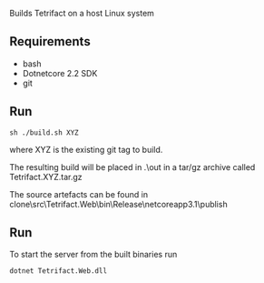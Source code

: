 
Builds Tetrifact on a host Linux system

## Requirements

- bash
- Dotnetcore 2.2 SDK
- git

## Run

    sh ./build.sh XYZ

where XYZ is the existing git tag to build. 

The resulting build will be placed in .\out in a tar/gz archive called Tetrifact.XYZ.tar.gz

The source artefacts can be found in clone\src\Tetrifact.Web\bin\Release\netcoreapp3.1\publish

## Run

To start the server from the built binaries run

    dotnet Tetrifact.Web.dll
